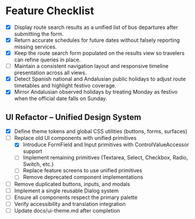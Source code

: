 # Feature Checklist

- [x] Display route search results as a unified list of bus departures after submitting the form.
- [x] Return accurate schedules for future dates without falsely reporting missing services.
- [x] Keep the route search form populated on the results view so travelers can refine queries in place.
- [ ] Maintain a consistent navigation layout and responsive timeline presentation across all views.
- [x] Detect Spanish national and Andalusian public holidays to adjust route timetables and highlight festivo coverage.
- [x] Mirror Andalusian observed holidays by treating Monday as festivo when the official date falls on Sunday.

## UI Refactor – Unified Design System
- [x] Define theme tokens and global CSS utilities (buttons, forms, surfaces)
- [ ] Replace old UI components with unified primitives
  - [x] Introduce FormField and Input primitives with ControlValueAccessor support
  - [ ] Implement remaining primitives (Textarea, Select, Checkbox, Radio, Switch, etc.)
  - [ ] Replace feature screens to use unified primitives
  - [ ] Remove deprecated component implementations
- [ ] Remove duplicated buttons, inputs, and modals
- [ ] Implement a single reusable Dialog system
- [ ] Ensure all components respect the primary palette
- [ ] Verify accessibility and translation integration
- [ ] Update docs/ui-theme.md after completion
